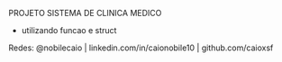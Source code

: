 PROJETO SISTEMA DE CLINICA MEDICO 

- utilizando funcao e struct


Redes: @nobilecaio | linkedin.com/in/caionobile10 | github.com/caioxsf 
